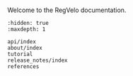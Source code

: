 ```{include} ../README.md

```

Welcome to the RegVelo documentation.

```{toctree}
:hidden: true
:maxdepth: 1

api/index
about/index
tutorial
release_notes/index
references
```

